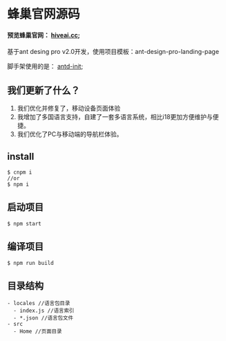 # 蜂巢官网源码

#### 预览蜂巢官网： [hiveai.cc](https://hiveai.cc/);

基于ant desing pro v2.0开发，使用项目模板：ant-design-pro-landing-page

脚手架使用的是： [antd-init](https://github.com/ant-design/antd-init);

## 我们更新了什么？

1. 我们优化并修复了，移动设备页面体验
2. 我增加了多国语言支持，自建了一套多语言系统，相比i18更加方便维护与便捷。
3. 我们优化了PC与移动端的导航栏体验。


## install
```
$ cnpm i 
//or
$ npm i
```

## 启动项目

```
$ npm start
```
## 编译项目
```
$ npm run build
```

## 目录结构

```
- locales //语言包目录
  - index.js //语言索引
  - *.json //语言包文件
- src
  - Home //页面目录
```

